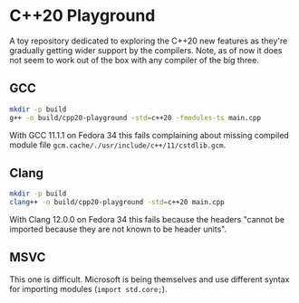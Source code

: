 # C++20 Playground

A toy repository dedicated to exploring the C++20 new features as they're gradually getting wider support by the compilers.
Note, as of now it does not seem to work out of the box with any compiler of the big three.

## GCC

```bash
mkdir -p build
g++ -o build/cpp20-playground -std=c++20 -fmodules-ts main.cpp
```

With GCC 11.1.1 on Fedora 34 this fails complaining about missing compiled module file `gcm.cache/./usr/include/c++/11/cstdlib.gcm`.

## Clang

```bash
mkdir -p build
clang++ -o build/cpp20-playground -std=c++20 main.cpp
```

With Clang 12.0.0 on Fedora 34 this fails because the headers "cannot be imported because they are not known to be header units".

## MSVC

This one is difficult. Microsoft is being themselves and use different syntax for importing modules (`import std.core;`).
